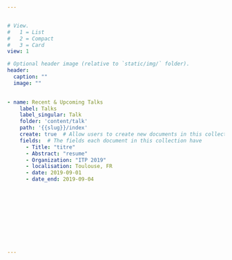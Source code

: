```yaml
---


# View.
#   1 = List
#   2 = Compact
#   3 = Card
view: 1

# Optional header image (relative to `static/img/` folder).
header:
  caption: ""
  image: ""
 

- name: Recent & Upcoming Talks
    label: Talks
    label_singular: Talk
    folder: 'content/talk'
    path: '{{slug}}/index'
    create: true  # Allow users to create new documents in this collection
    fields:  # The fields each document in this collection have
      - Title: "titre"
      - Abstract: "resume"
      - Organization: "ITP 2019"
      - localisation: Toulouse, FR
      - date: 2019-09-01
      - date_end: 2019-09-04











---
```

